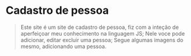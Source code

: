 # Cadastro de pessoa
>Este site é um site de cadastro de pessoa, fiz com a inteção de aperfeiçoar meu conhecimento na linguagem JS;
>Nele voce pode adicionar, editar excluir uma pessoa;
>Segue algumas imagens do mesmo, adicionando uma pessoa.
